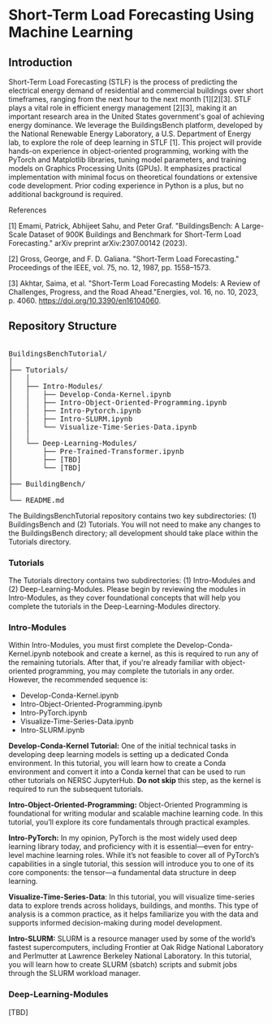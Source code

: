 # Short-Term Load Forecasting Using Machine Learning

## Introduction

Short-Term Load Forecasting (STLF) is the process of predicting the electrical energy demand of residential and commercial buildings over short timeframes, ranging from the next hour to the next month [1][2][3]. STLF plays a vital role in efficient energy management [2][3], making it an important research area in the United States government's goal of achieving energy dominance. We leverage the BuildingsBench platform, developed by the National Renewable Energy Laboratory, a U.S. Department of Energy lab, to explore the role of deep learning in STLF [1]. This project will provide hands-on experience in object-oriented programming, working with the PyTorch and Matplotlib libraries, tuning model parameters, and training models on Graphics Processing Units (GPUs). It emphasizes practical implementation with minimal focus on theoretical foundations or extensive code development. Prior coding experience in Python is a plus, but no additional background is required.

References

[1] Emami, Patrick, Abhijeet Sahu, and Peter Graf. "BuildingsBench: A Large-Scale Dataset of 900K Buildings and Benchmark for Short-Term Load Forecasting." arXiv preprint arXiv:2307.00142 (2023). 

[2] Gross, George, and F. D. Galiana. "Short-Term Load Forecasting." Proceedings of the IEEE, vol. 75, no. 12, 1987, pp. 1558–1573.

[3] Akhtar, Saima, et al. "Short-Term Load Forecasting Models: A Review of Challenges, Progress, and the Road Ahead."Energies, vol. 16, no. 10, 2023, p. 4060. https://doi.org/10.3390/en16104060.


## Repository Structure
<pre> 
BuildingsBenchTutorial/
│
├── Tutorials/
│   │
│   ├── Intro-Modules/
│   │   ├── Develop-Conda-Kernel.ipynb
│   │   ├── Intro-Object-Oriented-Programming.ipynb
│   │   ├── Intro-Pytorch.ipynb
│   │   ├── Intro-SLURM.ipynb
│   │   └── Visualize-Time-Series-Data.ipynb
│   │
│   └── Deep-Learning-Modules/
│       ├── Pre-Trained-Transformer.ipynb
│       ├── [TBD]
│       └── [TBD]
│
├── BuildingBench/
│
└── README.md
</pre>

The BuildingsBenchTutorial repository contains two key subdirectories: (1) BuildingsBench and (2) Tutorials. You will not need to make any changes to the BuildingsBench directory; all development should take place within the Tutorials directory.

### Tutorials

The Tutorials directory contains two subdirectories: (1) Intro-Modules and (2) Deep-Learning-Modules. Please begin by reviewing the modules in Intro-Modules, as they cover foundational concepts that will help you complete the tutorials in the Deep-Learning-Modules directory.

### Intro-Modules

Within Intro-Modules, you must first complete the Develop-Conda-Kernel.ipynb notebook and create a kernel, as this is required to run any of the remaining tutorials. After that, if you're already familiar with object-oriented programming, you may complete the tutorials in any order. However, the recommended sequence is:

- Develop-Conda-Kernel.ipynb
- Intro-Object-Oriented-Programming.ipynb
- Intro-PyTorch.ipynb
- Visualize-Time-Series-Data.ipynb
- Intro-SLURM.ipynb

__Develop-Conda-Kernel Tutorial:__ One of the initial technical tasks in developing deep learning models is setting up a dedicated Conda environment. In this tutorial, you will learn how to create a Conda environment and convert it into a Conda kernel that can be used to run other tutorials on NERSC JupyterHub. __Do not skip__ this step, as the kernel is required to run the subsequent tutorials.

__Intro-Object-Oriented-Programming:__ Object-Oriented Programming is foundational for writing modular and scalable machine learning code. In this tutorial, you’ll explore its core fundamentals through practical examples.

__Intro-PyTorch:__ In my opinion, PyTorch is the most widely used deep learning library today, and proficiency with it is essential—even for entry-level machine learning roles. While it’s not feasible to cover all of PyTorch’s capabilities in a single tutorial, this session will introduce you to one of its core components: the tensor—a fundamental data structure in deep learning.

__Visualize-Time-Series-Data__: In this tutorial, you will visualize time-series data to explore trends across holidays, buildings, and months. This type of analysis is a common practice, as it helps familiarize you with the data and supports informed decision-making during model development.

__Intro-SLURM:__ SLURM is a resource manager used by some of the world’s fastest supercomputers, including Frontier at Oak Ridge National Laboratory and Perlmutter at Lawrence Berkeley National Laboratory. In this tutorial, you will learn how to create SLURM (sbatch) scripts and submit jobs through the SLURM workload manager.

### Deep-Learning-Modules
[TBD]